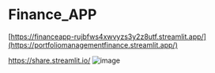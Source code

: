# Finance_APP

[https://financeapp-rujbfws4xwvyzs3y2z8utf.streamlit.app/](https://portfoliomanagementfinance.streamlit.app/)

https://share.streamlit.io/
![image](https://github.com/MiguelOviedo007/Finance_APP/assets/119289671/4924e7c2-18d4-4f0f-b29c-1816f471f370)
